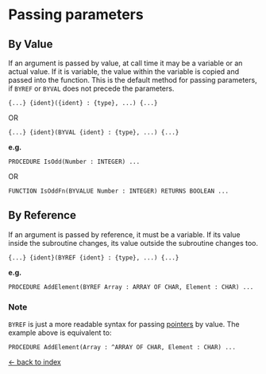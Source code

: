 # Passing parameters

## By Value

If an argument is passed by value, at call time it may be a variable or an
actual value. If it is variable, the value within the variable is copied and
passed into the function. This is the default method for passing parameters, if
`BYREF` or `BYVAL` does not precede the parameters.

`{...} {ident}({ident} : {type}, ...) {...}`

OR

`{...} {ident}(BYVAL {ident} : {type}, ...) {...}`

**e.g.**

`PROCEDURE IsOdd(Number : INTEGER) ...`

OR

`FUNCTION IsOddFn(BYVALUE Number : INTEGER) RETURNS BOOLEAN ...`

## By Reference

If an argument is passed by reference, it must be a variable. If its value
inside the subroutine changes, its value outside the subroutine changes too.

`{...} {ident}(BYREF {ident} : {type}, ...) {...}`

**e.g.**

`PROCEDURE AddElement(BYREF Array : ARRAY OF CHAR, Element : CHAR) ...`

### Note

`BYREF` is just a more readable syntax for passing
[pointers](../data-types/built-in-data-types.md#pointers) by value. The example
above is equivalent to:

`PROCEDURE AddElement(Array : ^ARRAY OF CHAR, Element : CHAR) ...`

[← back to index](./mod.md#contents)
